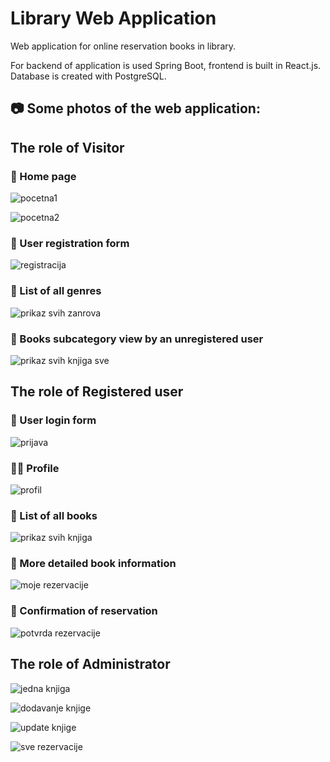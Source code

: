 # Library Web Application
Web application for online reservation books in library.

For backend of application is used Spring Boot, frontend is built in React.js. Database is created with PostgreSQL.

## :camera: Some photos of the web application:

## The role of Visitor

### :house_with_garden: Home page

![pocetna1](https://user-images.githubusercontent.com/62118800/152207780-e7b3a0e3-599b-4d47-8921-cc50185d75cf.PNG)

![pocetna2](https://user-images.githubusercontent.com/62118800/152207745-003d78b1-4d59-43cb-99d6-cb3bcdb18d10.PNG)

### :busts_in_silhouette: User registration form

![registracija](https://user-images.githubusercontent.com/62118800/152203991-312c46f6-51fe-43be-b3b2-5c77eaa3cb7b.PNG)

### :1234: List of all genres

![prikaz svih zanrova](https://user-images.githubusercontent.com/62118800/152204460-5a76f12f-22fd-44e7-ba04-6d2cd2631d26.PNG)

### :1234: Books subcategory view by an unregistered user

![prikaz svih knjiga sve](https://user-images.githubusercontent.com/62118800/152204227-ae09bc39-4465-44f4-b37c-938f125f580b.PNG)

## The role of Registered user

### :busts_in_silhouette: User login form

![prijava](https://user-images.githubusercontent.com/62118800/152205533-17e7789c-fc58-447f-87a0-87ce5655062a.PNG)

### 🧑‍🦲 Profile

![profil](https://user-images.githubusercontent.com/62118800/152207412-82ce61d4-970d-443d-8aa4-03f41886c5b5.PNG)

### :1234: List of all books

![prikaz svih knjiga](https://user-images.githubusercontent.com/62118800/152207339-842d1157-1d92-4b4c-abaa-1d941ed7925b.PNG)

### :mag_right: More detailed book information 

![moje rezervacije](https://user-images.githubusercontent.com/62118800/152207453-1b136df4-10c3-4b8b-9749-261c2980f685.PNG)

### :mag_right: Confirmation of reservation

![potvrda rezervacije](https://user-images.githubusercontent.com/62118800/152207550-372f1da9-57bc-419c-8555-d1b6d9d21256.PNG)


## The role of Administrator

![jedna knjiga](https://user-images.githubusercontent.com/62118800/152209316-daa13e6b-c2ff-4a58-a8ad-c43a6ff316ad.PNG)

![dodavanje knjige](https://user-images.githubusercontent.com/62118800/152209217-471be534-dac6-41f0-8cc7-4ee62ff31dcd.PNG)

![update knjige](https://user-images.githubusercontent.com/62118800/152209288-98c0cd9a-1509-4fee-b40c-d9f86eaf979a.PNG)

![sve rezervacije](https://user-images.githubusercontent.com/62118800/152209382-6c472c4a-f235-4fa1-8270-5baeef549233.PNG)



